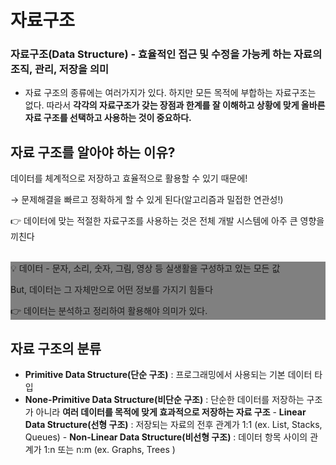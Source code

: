 # 자료구조

### 자료구조(Data Structure) - 효율적인 접근 및 수정을 가능케 하는 자료의 조직, 관리, 저장을 의미

- 자료 구조의 종류에는 여러가지가 있다. 하지만 모든 목적에 부합하는 자료구조는 없다. 따라서 **각각의 자료구조가 갖는 장점과 한계를 잘 이해하고 상황에 맞게 올바른 자료 구조를 선택하고 사용하는 것이 중요하다.**

## 자료 구조를 알아야 하는 이유?

데이터를 체계적으로 저장하고 효율적으로 활용할 수 있기 때문에!

→ 문제해결을 빠르고 정확하게 할 수 있게 된다(알고리즘과 밀접한 연관성!)

👉 데이터에 맞는 적절한 자료구조를 사용하는 것은 전체 개발 시스템에 아주 큰 영향을 끼친다

<br>

<aside style="background:grey">
💡 데이터 - 문자, 소리, 숫자, 그림, 영상 등 실생활을 구성하고 있는 모든 값

But, 데이터는 그 자체만으로 어떤 정보를 가지기 힘들다

👉 데이터는 분석하고 정리하여 활용해야 의미가 있다.

</aside>

## 자료 구조의 분류

- **Primitive Data Structure(단순 구조)**
  : 프로그래밍에서 사용되는 기본 데이터 타입
- **None-Primitive Data Structure(비단순 구조)**
  : 단순한 데이터를 저장하는 구조가 아니라 **여러 데이터를 목적에 맞게 효과적으로 저장하는 자료 구조** - **Linear Data Structure(선형 구조)**
  : 저장되는 자료의 전후 관계가 1:1 (ex. List, Stacks, Queues) - **Non-Linear Data Structure(비선형 구조)**
  : 데이터 항목 사이의 관계가 1:n 또는 n:m (ex. Graphs, Trees )
